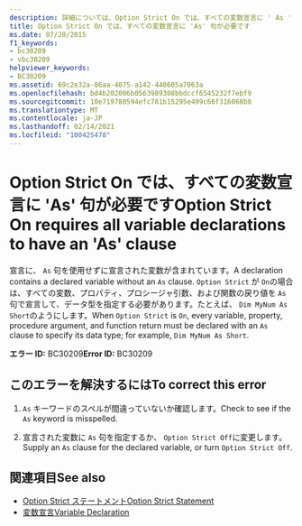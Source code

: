 ```yaml
---
description: 詳細については、Option Strict On では、すべての変数宣言に ' As ' 句を指定する必要があります
title: Option Strict On では、すべての変数宣言に 'As' 句が必要です
ms.date: 07/20/2015
f1_keywords:
- bc30209
- vbc30209
helpviewer_keywords:
- BC30209
ms.assetid: 69c2e32a-86aa-4075-a142-440605a7063a
ms.openlocfilehash: bd4b202006b0563989308bbdccf6545232f7ebf9
ms.sourcegitcommit: 10e719780594efc781b15295e499c66f316068b8
ms.translationtype: MT
ms.contentlocale: ja-JP
ms.lasthandoff: 02/14/2021
ms.locfileid: "100425478"
---
```

# <a name="option-strict-on-requires-all-variable-declarations-to-have-an-as-clause"></a><span data-ttu-id="0dc23-103">Option Strict On では、すべての変数宣言に 'As' 句が必要です</span><span class="sxs-lookup"><span data-stu-id="0dc23-103">Option Strict On requires all variable declarations to have an 'As' clause</span></span>

<span data-ttu-id="0dc23-104">宣言に、 `As` 句を使用せずに宣言された変数が含まれています。</span><span class="sxs-lookup"><span data-stu-id="0dc23-104">A declaration contains a declared variable without an `As` clause.</span></span> <span data-ttu-id="0dc23-105">`Option Strict` が `On`の場合は、すべての変数、プロパティ、プロシージャ引数、および関数の戻り値を `As` 句で宣言して、データ型を指定する必要があります。たとえば、 `Dim MyNum As Short`のようにします。</span><span class="sxs-lookup"><span data-stu-id="0dc23-105">When `Option Strict` is `On`, every variable, property, procedure argument, and function return must be declared with an `As` clause to specify its data type; for example, `Dim MyNum As Short`.</span></span>  
  
 <span data-ttu-id="0dc23-106">**エラー ID:** BC30209</span><span class="sxs-lookup"><span data-stu-id="0dc23-106">**Error ID:** BC30209</span></span>  
  
## <a name="to-correct-this-error"></a><span data-ttu-id="0dc23-107">このエラーを解決するには</span><span class="sxs-lookup"><span data-stu-id="0dc23-107">To correct this error</span></span>  
  
1. <span data-ttu-id="0dc23-108">`As` キーワードのスペルが間違っていないか確認します。</span><span class="sxs-lookup"><span data-stu-id="0dc23-108">Check to see if the `As` keyword is misspelled.</span></span>  
  
2. <span data-ttu-id="0dc23-109">宣言された変数に `As` 句を指定するか、 `Option Strict Off`に変更します。</span><span class="sxs-lookup"><span data-stu-id="0dc23-109">Supply an `As` clause for the declared variable, or turn `Option Strict Off`.</span></span>  
  
## <a name="see-also"></a><span data-ttu-id="0dc23-110">関連項目</span><span class="sxs-lookup"><span data-stu-id="0dc23-110">See also</span></span>

- [<span data-ttu-id="0dc23-111">Option Strict ステートメント</span><span class="sxs-lookup"><span data-stu-id="0dc23-111">Option Strict Statement</span></span>](../language-reference/statements/option-strict-statement.md)
- [<span data-ttu-id="0dc23-112">変数宣言</span><span class="sxs-lookup"><span data-stu-id="0dc23-112">Variable Declaration</span></span>](../programming-guide/language-features/variables/variable-declaration.md)
